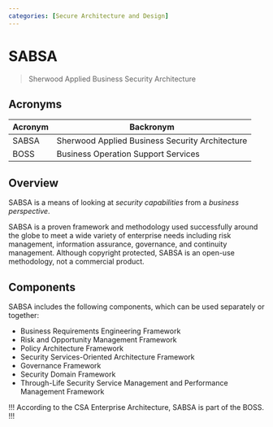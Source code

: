 ```yaml
---
categories: [Secure Architecture and Design]
---
```


# SABSA

> Sherwood Applied Business Security Architecture

## Acronyms

| Acronym | Backronym |
| - | - |
| SABSA | Sherwood Applied Business Security Architecture |
| BOSS | Business Operation Support Services |

## Overview

SABSA is a means of looking at *security capabilities* from a *business perspective*.

SABSA is a proven framework and methodology used successfully around the globe to meet a wide variety of enterprise needs including risk management, information assurance, governance, and continuity management. Although copyright protected, SABSA is an open-use methodology, not a commercial product.

## Components

SABSA includes the following components, which can be used separately or together:

- Business Requirements Engineering Framework
- Risk and Opportunity Management Framework
- Policy Architecture Framework
- Security Services-Oriented Architecture Framework
- Governance Framework
- Security Domain Framework
- Through-Life Security Service Management and Performance Management Framework

!!!
According to the CSA Enterprise Architecture, SABSA is part of the BOSS.
!!!